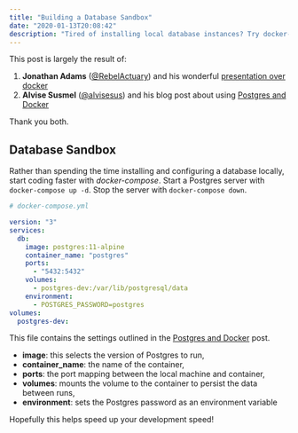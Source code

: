 ```yaml
---
title: "Building a Database Sandbox"
date: "2020-01-13T20:08:42"
description: "Tired of installing local database instances? Try docker-compose!"
---
```


This post is largely the result of:
1. **Jonathan Adams** ([@RebelActuary](https://twitter.com/RebelActuary)) and his wonderful [presentation over docker](https://github.com/PieceMaker/presentation-lsdg-docker)
2. **Alvise Susmel** ([@alvisesus](https://twitter.com/alvisesus)) and his blog post about using [Postgres and Docker](https://www.poeticoding.com/step-by-step-tutorial-to-build-a-phoenix-app-that-supports-user-uploads/#postgres-docker)

Thank you both.

## Database Sandbox

Rather than spending the time installing and configuring a database locally, start coding faster with _docker-compose_. Start a Postgres server with `docker-compose up -d`. Stop the server with `docker-compose down`.

```yml
# docker-compose.yml

version: "3"
services:
  db:
    image: postgres:11-alpine
    container_name: "postgres"
    ports:
      - "5432:5432"
    volumes:
      - postgres-dev:/var/lib/postgresql/data
    environment:
      - POSTGRES_PASSWORD=postgres
volumes:
  postgres-dev:
```

This file contains the settings outlined in the [Postgres and Docker](https://www.poeticoding.com/step-by-step-tutorial-to-build-a-phoenix-app-that-supports-user-uploads/#postgres-docker) post.

- **image**: this selects the version of Postgres to run,
- **container_name**: the name of the container,
- **ports**: the port mapping between the local machine and container,
- **volumes**: mounts the volume to the container to persist the data between runs,
- **environment**: sets the Postgres password as an environment variable

Hopefully this helps speed up your development speed!